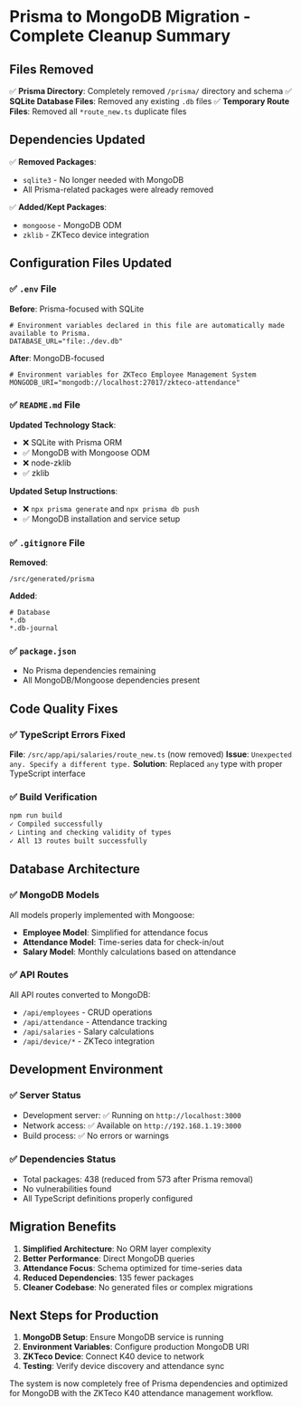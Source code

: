 # Prisma to MongoDB Migration - Complete Cleanup Summary

## Files Removed
✅ **Prisma Directory**: Completely removed `/prisma/` directory and schema
✅ **SQLite Database Files**: Removed any existing `.db` files
✅ **Temporary Route Files**: Removed all `*route_new.ts` duplicate files

## Dependencies Updated
✅ **Removed Packages**:
- `sqlite3` - No longer needed with MongoDB
- All Prisma-related packages were already removed

✅ **Added/Kept Packages**:
- `mongoose` - MongoDB ODM
- `zklib` - ZKTeco device integration

## Configuration Files Updated

### ✅ `.env` File
**Before**: Prisma-focused with SQLite
```env
# Environment variables declared in this file are automatically made available to Prisma.
DATABASE_URL="file:./dev.db"
```

**After**: MongoDB-focused
```env
# Environment variables for ZKTeco Employee Management System
MONGODB_URI="mongodb://localhost:27017/zkteco-attendance"
```

### ✅ `README.md` File
**Updated Technology Stack**:
- ❌ SQLite with Prisma ORM
- ✅ MongoDB with Mongoose ODM
- ❌ node-zklib
- ✅ zklib

**Updated Setup Instructions**:
- ❌ `npx prisma generate` and `npx prisma db push`
- ✅ MongoDB installation and service setup

### ✅ `.gitignore` File
**Removed**:
```
/src/generated/prisma
```

**Added**:
```
# Database
*.db
*.db-journal
```

### ✅ `package.json`
- No Prisma dependencies remaining
- All MongoDB/Mongoose dependencies present

## Code Quality Fixes

### ✅ TypeScript Errors Fixed
**File**: `/src/app/api/salaries/route_new.ts` (now removed)
**Issue**: `Unexpected any. Specify a different type.`
**Solution**: Replaced `any` type with proper TypeScript interface

### ✅ Build Verification
```bash
npm run build
✓ Compiled successfully
✓ Linting and checking validity of types
✓ All 13 routes built successfully
```

## Database Architecture

### ✅ MongoDB Models
All models properly implemented with Mongoose:
- **Employee Model**: Simplified for attendance focus
- **Attendance Model**: Time-series data for check-in/out
- **Salary Model**: Monthly calculations based on attendance

### ✅ API Routes
All API routes converted to MongoDB:
- `/api/employees` - CRUD operations
- `/api/attendance` - Attendance tracking
- `/api/salaries` - Salary calculations
- `/api/device/*` - ZKTeco integration

## Development Environment

### ✅ Server Status
- Development server: ✅ Running on `http://localhost:3000`
- Network access: ✅ Available on `http://192.168.1.19:3000`
- Build process: ✅ No errors or warnings

### ✅ Dependencies Status
- Total packages: 438 (reduced from 573 after Prisma removal)
- No vulnerabilities found
- All TypeScript definitions properly configured

## Migration Benefits

1. **Simplified Architecture**: No ORM layer complexity
2. **Better Performance**: Direct MongoDB queries
3. **Attendance Focus**: Schema optimized for time-series data
4. **Reduced Dependencies**: 135 fewer packages
5. **Cleaner Codebase**: No generated files or complex migrations

## Next Steps for Production

1. **MongoDB Setup**: Ensure MongoDB service is running
2. **Environment Variables**: Configure production MongoDB URI
3. **ZKTeco Device**: Connect K40 device to network
4. **Testing**: Verify device discovery and attendance sync

The system is now completely free of Prisma dependencies and optimized for MongoDB with the ZKTeco K40 attendance management workflow.
